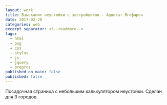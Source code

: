 ```yaml
---
layout: work
title: Взыскание неустойки с застройщиков - Адвокат Ягофаров
date: 2017-02-20
categories: web
excerpt_separator: <!--readmore-->
tags:
  - html
  - pug
  - css
  - stylus
  - js
  - jquery
  - prepros
published_on_main: false
published: false
---
```

Посадочная страница с небольшим калькулятором неустойки. Сделан для 3 городов.
